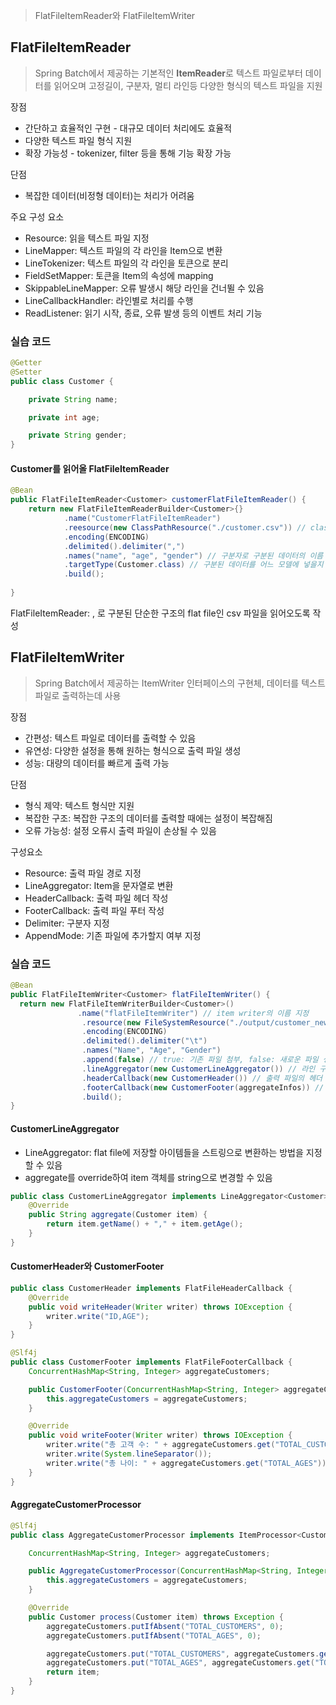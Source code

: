 > FlatFileItemReader와 FlatFileItemWriter

## FlatFileItemReader
> Spring Batch에서 제공하는 기본적인 **ItemReader**로 텍스트 파일로부터 데이터를 읽어오며 고정길이, 구분자, 멀티 라인등 다양한 형식의 텍스트 파일을 지원

장점
- 간단하고 효율적인 구현 - 대규모 데이터 처리에도 효율적
- 다양한 텍스트 파일 형식 지원
- 확장 가능성 - tokenizer, filter 등을 통해 기능 확장 가능

단점
- 복잡한 데이터(비정형 데이터)는 처리가 어려움

주요 구성 요소
- Resource: 읽을 텍스트 파일 지정
- LineMapper: 텍스트 파일의 각 라인을 Item으로 변환
- LineTokenizer: 텍스트 파일의 각 라인을 토큰으로 분리
- FieldSetMapper: 토큰을 Item의 속성에 mapping
- SkippableLineMapper: 오류 발생시 해당 라인을 건너뛸 수 있음
- LineCallbackHandler: 라인별로 처리를 수행
- ReadListener: 읽기 시작, 종료, 오류 발생 등의 이벤트 처리 기능

### 실습 코드
``` java
@Getter
@Setter
public class Customer {

	private String name;

	private int age;

	private String gender;
}
```
#### Customer를 읽어올 FlatFileItemReader
``` java
@Bean
public FlatFileItemReader<Customer> customerFlatFileItemReader() {
	return new FlatFileItemReaderBuilder<Customer>{}
			.name("CustomerFlatFileItemReader")
			.reesource(new ClassPathResource("./customer.csv")) // classPath 내부에 존재하는 csv 읽어오기
			.encoding(ENCODING)
			.delimited().delimiter(",")
			.names("name", "age", "gender") // 구분자로 구분된 데이터의 이름 지정
			.targetType(Customer.class) // 구분된 데이터를 어느 모델에 넣을지 클래스 타입 지정
			.build();
			
}
```

FlatFileItemReader: , 로 구분된 단순한 구조의 flat file인 csv 파일을 읽어오도록 작성

## FlatFileItemWriter
> Spring Batch에서 제공하는 ItemWriter 인터페이스의 구현체, 데이터를 텍스트 파일로 출력하는데 사용

장점
- 간편성: 텍스트 파일로 데이터를 출력할 수 있음
- 유연성: 다양한 설정을 통해 원하는 형식으로 출력 파일 생성
- 성능: 대량의 데이터를 빠르게 출력 가능

단점
- 형식 제약: 텍스트 형식만 지원
- 복잡한 구조: 복잡한 구조의 데이터를 출력할 때에는 설정이 복잡해짐
- 오류 가능성: 설정 오류시 출력 파일이 손상될 수 있음

구성요소
- Resource: 출력 파일 경로 지정
- LineAggregator: Item을 문자열로 변환
- HeaderCallback: 출력 파일 헤더 작성
- FooterCallback: 출력 파일 푸터 작성
- Delimiter: 구분자 지정
- AppendMode: 기존 파일에 추가할지 여부 지정

### 실습 코드
``` java
@Bean
public FlatFileItemWriter<Customer> flatFileItemWriter() {
  return new FlatFileItemWriterBuilder<Customer>()
               .name("flatFileItemWriter") // item writer의 이름 지정
                .resource(new FileSystemResource("./output/customer_new.csv")) // 저장할 최종 파일 이름
                .encoding(ENCODING)
                .delimited().delimiter("\t")
                .names("Name", "Age", "Gender")
                .append(false) // true: 기존 파일 첨부, false: 새로운 파일 생성
                .lineAggregator(new CustomerLineAggregator()) // 라인 구분자 지정
                .headerCallback(new CustomerHeader()) // 출력 파일의 헤더 지정
                .footerCallback(new CustomerFooter(aggregateInfos)) // 출력 파일의 푸터를 지정
                .build();
}
```

#### CustomerLineAggregator
- LineAggregator: flat file에 저장할 아이템들을 스트링으로 변환하는 방법을 지정할 수 있음
- aggregate를 override하여 item 객체를 string으로 변경할 수 있음
``` java
public class CustomerLineAggregator implements LineAggregator<Customer> {
    @Override
    public String aggregate(Customer item) {
        return item.getName() + "," + item.getAge();
    }
}
```

#### CustomerHeader와 CustomerFooter
``` java
public class CustomerHeader implements FlatFileHeaderCallback {
    @Override
    public void writeHeader(Writer writer) throws IOException {
        writer.write("ID,AGE");
    }
}

@Slf4j
public class CustomerFooter implements FlatFileFooterCallback {
    ConcurrentHashMap<String, Integer> aggregateCustomers;

    public CustomerFooter(ConcurrentHashMap<String, Integer> aggregateCustomers) {
        this.aggregateCustomers = aggregateCustomers;
    }

    @Override
    public void writeFooter(Writer writer) throws IOException {
        writer.write("총 고객 수: " + aggregateCustomers.get("TOTAL_CUSTOMERS"));
        writer.write(System.lineSeparator());
        writer.write("총 나이: " + aggregateCustomers.get("TOTAL_AGES"));
    }
}
```

#### AggregateCustomerProcessor
``` java
@Slf4j
public class AggregateCustomerProcessor implements ItemProcessor<Customer, Customer> {

    ConcurrentHashMap<String, Integer> aggregateCustomers;

    public AggregateCustomerProcessor(ConcurrentHashMap<String, Integer> aggregateCustomers) {
        this.aggregateCustomers = aggregateCustomers;
    }

    @Override
    public Customer process(Customer item) throws Exception {
        aggregateCustomers.putIfAbsent("TOTAL_CUSTOMERS", 0);
        aggregateCustomers.putIfAbsent("TOTAL_AGES", 0);

        aggregateCustomers.put("TOTAL_CUSTOMERS", aggregateCustomers.get("TOTAL_CUSTOMERS") + 1);
        aggregateCustomers.put("TOTAL_AGES", aggregateCustomers.get("TOTAL_AGES") + item.getAge());
        return item;
    }
}
```